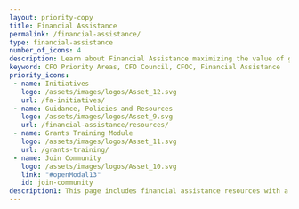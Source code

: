```yaml
---
layout: priority-copy
title: Financial Assistance
permalink: /financial-assistance/
type: financial-assistance
number_of_icons: 4
description: Learn about Financial Assistance maximizing the value of grant funding.
keyword: CFO Priority Areas, CFO Council, CFOC, Financial Assistance
priority_icons: 
 - name: Initiatives
   logo: /assets/images/logos/Asset_12.svg
   url: /fa-initiatives/
 - name: Guidance, Policies and Resources
   logo: /assets/images/logos/Asset_9.svg
   url: /financial-assistance/resources/
 - name: Grants Training Module
   logo: /assets/images/logos/Asset_11.svg
   url: /grants-training/
 - name: Join Community 
   logo: /assets/images/logos/Asset_10.svg
   link: "#openModal13"  
   id: join-community
description1: This page includes financial assistance resources with a focus on grants management, including Result-Oriented Accountability for Grants.
---
```





